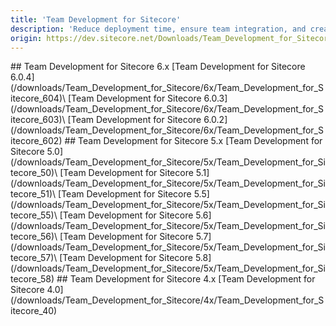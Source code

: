 ```yaml
---
title: 'Team Development for Sitecore'
description: 'Reduce deployment time, ensure team integration, and create an environment in which you can easily and quickly move code from your local environment all the way through your development workflow. Click here to learn more.'
origin: https://dev.sitecore.net/Downloads/Team_Development_for_Sitecore.aspx
---
```


<Card variant='outlineRaised' px={0} mb={8}>
<CardHeader>
## Team Development for Sitecore 6.x
</CardHeader>
<CardBody>
[Team Development for Sitecore 6.0.4](/downloads/Team_Development_for_Sitecore/6x/Team_Development_for_Sitecore_604)\
[Team Development for Sitecore 6.0.3](/downloads/Team_Development_for_Sitecore/6x/Team_Development_for_Sitecore_603)\
[Team Development for Sitecore 6.0.2](/downloads/Team_Development_for_Sitecore/6x/Team_Development_for_Sitecore_602)
</CardBody>          
</Card>


<Card variant='outlineRaised' px={0} mb={8}>
<CardHeader>
## Team Development for Sitecore 5.x
</CardHeader>
<CardBody>
[Team Development for Sitecore 5.0](/downloads/Team_Development_for_Sitecore/5x/Team_Development_for_Sitecore_50)\
[Team Development for Sitecore 5.1](/downloads/Team_Development_for_Sitecore/5x/Team_Development_for_Sitecore_51)\
[Team Development for Sitecore 5.5](/downloads/Team_Development_for_Sitecore/5x/Team_Development_for_Sitecore_55)\
[Team Development for Sitecore 5.6](/downloads/Team_Development_for_Sitecore/5x/Team_Development_for_Sitecore_56)\
[Team Development for Sitecore 5.7](/downloads/Team_Development_for_Sitecore/5x/Team_Development_for_Sitecore_57)\
[Team Development for Sitecore 5.8](/downloads/Team_Development_for_Sitecore/5x/Team_Development_for_Sitecore_58)
</CardBody>          
</Card>

<Card variant='outlineRaised' px={0} mb={8}>
<CardHeader>
## Team Development for Sitecore 4.x
</CardHeader>
<CardBody>
[Team Development for Sitecore 4.0](/downloads/Team_Development_for_Sitecore/4x/Team_Development_for_Sitecore_40)
</CardBody>          
</Card>
